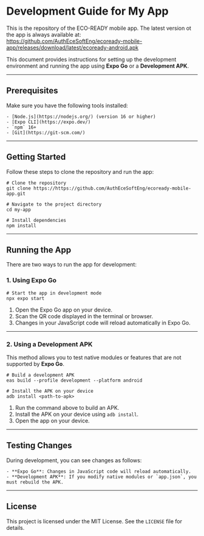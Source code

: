 # Development Guide for My App

This is the repository of the ECO-READY mobile app. The latest version ot the app is always available at:
https://github.com/AuthEceSoftEng/ecoready-mobile-app/releases/download/latest/ecoready-android.apk

This document provides instructions for setting up the development environment and running the app using **Expo Go** or a **Development APK**.

---

## Prerequisites

Make sure you have the following tools installed:

```
- [Node.js](https://nodejs.org/) (version 16 or higher)
- [Expo CLI](https://expo.dev/)
- `npm` 16+
- [Git](https://git-scm.com/)
```

---

## Getting Started

Follow these steps to clone the repository and run the app:

```
# Clone the repository
git clone https://https://github.com/AuthEceSoftEng/ecoready-mobile-app.git

# Navigate to the project directory
cd my-app

# Install dependencies
npm install
```

---

## Running the App

There are two ways to run the app for development:

### 1. **Using Expo Go**

```
# Start the app in development mode
npx expo start
```

1. Open the Expo Go app on your device.
2. Scan the QR code displayed in the terminal or browser.
3. Changes in your JavaScript code will reload automatically in Expo Go.

---

### 2. **Using a Development APK**

This method allows you to test native modules or features that are not supported by **Expo Go**.

```
# Build a development APK
eas build --profile development --platform android

# Install the APK on your device
adb install <path-to-apk>
```

1. Run the command above to build an APK.
2. Install the APK on your device using `adb install`.
3. Open the app on your device.

---

## Testing Changes

During development, you can see changes as follows:

```
- **Expo Go**: Changes in JavaScript code will reload automatically.
- **Development APK**: If you modify native modules or `app.json`, you must rebuild the APK.
```

---

## License

This project is licensed under the MIT License. See the `LICENSE` file for details.
